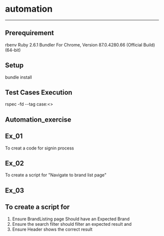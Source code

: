 # automation
--------
Prerequirement
-----------
  rbenv
  Ruby 2.6.1
  Bundler
  For Chrome, Version 87.0.4280.66 (Official Build) (64-bit)

Setup
-----
  bundle install

Test Cases Execution
----------
  rspec -fd --tag case:<<test-case-id>>

Automation_exercise
----------
Ex_01
-----

 To creat a code for signin process

Ex_02
-----

 To create a script for "Navigate to brand list page"

Ex_03
-----

  To create a script for 
  ----------------
  1. Ensure BrandListing page Should have an Expected Brand
  2. Ensure the search filter should filter an expected result and
  3. Ensure Header shows the correct result

